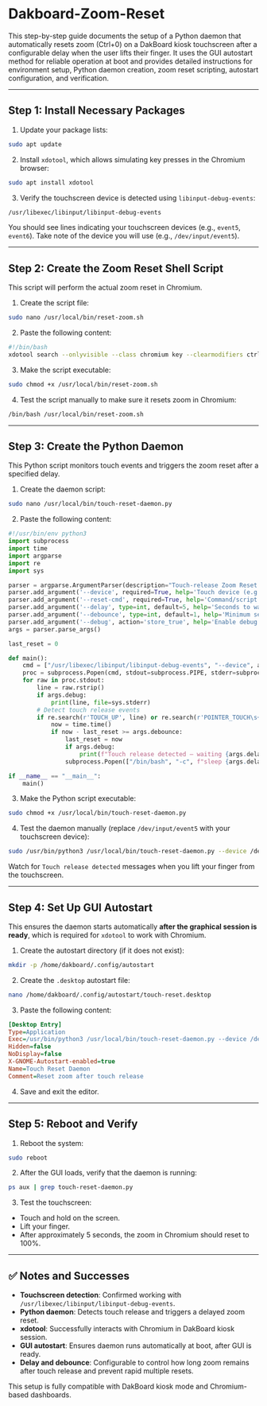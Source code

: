 # Dakboard-Zoom-Reset

This step-by-step guide documents the setup of a Python daemon that automatically resets zoom (Ctrl+0) on a DakBoard kiosk touchscreen after a configurable delay when the user lifts their finger. It uses the GUI autostart method for reliable operation at boot and provides detailed instructions for environment setup, Python daemon creation, zoom reset scripting, autostart configuration, and verification.

---

## Step 1: Install Necessary Packages

1. Update your package lists:

```bash
sudo apt update
```

2. Install `xdotool`, which allows simulating key presses in the Chromium browser:

```bash
sudo apt install xdotool
```

3. Verify the touchscreen device is detected using `libinput-debug-events`:

```bash
/usr/libexec/libinput/libinput-debug-events
```

You should see lines indicating your touchscreen devices (e.g., `event5`, `event6`). Take note of the device you will use (e.g., `/dev/input/event5`).

---

## Step 2: Create the Zoom Reset Shell Script

This script will perform the actual zoom reset in Chromium.

1. Create the script file:

```bash
sudo nano /usr/local/bin/reset-zoom.sh
```

2. Paste the following content:

```bash
#!/bin/bash
xdotool search --onlyvisible --class chromium key --clearmodifiers ctrl+0
```

3. Make the script executable:

```bash
sudo chmod +x /usr/local/bin/reset-zoom.sh
```

4. Test the script manually to make sure it resets zoom in Chromium:

```bash
/bin/bash /usr/local/bin/reset-zoom.sh
```

---

## Step 3: Create the Python Daemon

This Python script monitors touch events and triggers the zoom reset after a specified delay.

1. Create the daemon script:

```bash
sudo nano /usr/local/bin/touch-reset-daemon.py
```

2. Paste the following content:

```python
#!/usr/bin/env python3
import subprocess
import time
import argparse
import re
import sys

parser = argparse.ArgumentParser(description="Touch-release Zoom Reset Daemon")
parser.add_argument('--device', required=True, help='Touch device (e.g., /dev/input/event5)')
parser.add_argument('--reset-cmd', required=True, help='Command/script to reset zoom')
parser.add_argument('--delay', type=int, default=5, help='Seconds to wait after touch release')
parser.add_argument('--debounce', type=int, default=1, help='Minimum seconds between resets')
parser.add_argument('--debug', action='store_true', help='Enable debug output')
args = parser.parse_args()

last_reset = 0

def main():
    cmd = ["/usr/libexec/libinput/libinput-debug-events", "--device", args.device]
    proc = subprocess.Popen(cmd, stdout=subprocess.PIPE, stderr=subprocess.PIPE, text=True)
    for raw in proc.stdout:
        line = raw.rstrip()
        if args.debug:
            print(line, file=sys.stderr)
        # Detect touch release events
        if re.search(r'TOUCH_UP', line) or re.search(r'POINTER_TOUCH\s+0\b', line):
            now = time.time()
            if now - last_reset >= args.debounce:
                last_reset = now
                if args.debug:
                    print(f"Touch release detected — waiting {args.delay}s to reset zoom", file=sys.stderr)
                subprocess.Popen(["/bin/bash", "-c", f"sleep {args.delay}; {args.reset_cmd}"])

if __name__ == "__main__":
    main()
```

3. Make the Python script executable:

```bash
sudo chmod +x /usr/local/bin/touch-reset-daemon.py
```

4. Test the daemon manually (replace `/dev/input/event5` with your touchscreen device):

```bash
sudo /usr/bin/python3 /usr/local/bin/touch-reset-daemon.py --device /dev/input/event5 --reset-cmd /usr/local/bin/reset-zoom.sh --debug
```

Watch for `Touch release detected` messages when you lift your finger from the touchscreen.

---

## Step 4: Set Up GUI Autostart

This ensures the daemon starts automatically **after the graphical session is ready**, which is required for `xdotool` to work with Chromium.

1. Create the autostart directory (if it does not exist):

```bash
mkdir -p /home/dakboard/.config/autostart
```

2. Create the `.desktop` autostart file:

```bash
nano /home/dakboard/.config/autostart/touch-reset.desktop
```

3. Paste the following content:

```ini
[Desktop Entry]
Type=Application
Exec=/usr/bin/python3 /usr/local/bin/touch-reset-daemon.py --device /dev/input/event5 --reset-cmd /usr/local/bin/reset-zoom.sh --delay 5
Hidden=false
NoDisplay=false
X-GNOME-Autostart-enabled=true
Name=Touch Reset Daemon
Comment=Reset zoom after touch release
```

4. Save and exit the editor.

---

## Step 5: Reboot and Verify

1. Reboot the system:

```bash
sudo reboot
```

2. After the GUI loads, verify that the daemon is running:

```bash
ps aux | grep touch-reset-daemon.py
```

3. Test the touchscreen:

* Touch and hold on the screen.
* Lift your finger.
* After approximately 5 seconds, the zoom in Chromium should reset to 100%.

---

## ✅ Notes and Successes

* **Touchscreen detection**: Confirmed working with `/usr/libexec/libinput/libinput-debug-events`.
* **Python daemon**: Detects touch release and triggers a delayed zoom reset.
* **xdotool**: Successfully interacts with Chromium in DakBoard kiosk session.
* **GUI autostart**: Ensures daemon runs automatically at boot, after GUI is ready.
* **Delay and debounce**: Configurable to control how long zoom remains after touch release and prevent rapid multiple resets.

This setup is fully compatible with DakBoard kiosk mode and Chromium-based dashboards.
